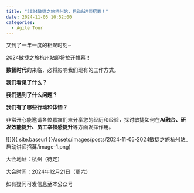 ```yaml
---
title: "2024敏捷之旅杭州站，启动&讲师招募！"
date: 2024-11-05 10:52:00
categories:
  - Agile Tour
---
```

又到了一年一度的相聚时刻~

2024敏捷之旅杭州站即将拉开帷幕！

**数智时代**的来临，必将影响我们现有的工作方式。

**我们看见了什么？**

**我们遇到了什么问题？**

**我们有了哪些行动和体悟？**

非常开心能邀请各位嘉宾们来分享您的经历和经验，探讨敏捷如何在**AI融合、研发效能提升、员工幸福感提升**等方面发挥作用。

![]({{ site.baseurl }}/assets/images/posts/2024-11-05-2024敏捷之旅杭州站_启动讲师招募/image-1.png)

大会地址：杭州（待定）

大会时间：2024年12月21日（周六）

如有疑问可发信息至本公众号